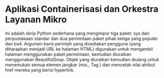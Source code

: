 # Aplikasi Containerisasi dan Orkestra Layanan Mikro

Ini adalah skrip Python sederhana yang mengimpor tiga paket: sys dari perpustakaan standar dan dua permintaan paket pihak ketiga yang populer dan bs4. Argumen baris perintah yang disediakan pengguna (yang diharapkan menjadi URL ke halaman HTML) digunakan untuk mengambil halaman menggunakan paket permintaan, kemudian diuraikan menggunakan BeautifulSoup. Objek yang diuraikan kemudian diulang untuk menemukan semua elemen jangkar (mis., Tag <a>) dan mencetak nilai atribut href mereka yang berisi hyperlink.

